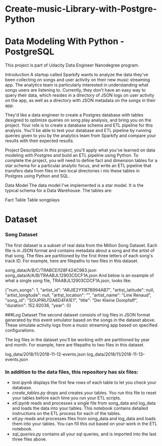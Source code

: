 # Create-music-Library-with-Postgre-Python

# Data Modeling With Python - PostgreSQL

This project is part of Udacity Data Engineer Nanodegree program.

Introduction
A startup called Sparkify wants to analyze the data they've been collecting on songs and user activity on their new music streaming app. The analytics team is particularly interested in understanding what songs users are listening to. Currently, they don't have an easy way to query their data, which resides in a directory of JSON logs on user activity on the app, as well as a directory with JSON metadata on the songs in their app.

They'd like a data engineer to create a Postgres database with tables designed to optimize queries on song play analysis, and bring you on the project. Your role is to create a database schema and ETL pipeline for this analysis. You'll be able to test your database and ETL pipeline by running queries given to you by the analytics team from Sparkify and compare your results with their expected results.

Project Description
In this project, you'll apply what you've learned on data modeling with Postgres and build an ETL pipeline using Python. To complete the project, you will need to define fact and dimension tables for a star schema for a particular analytic focus, and write an ETL pipeline that transfers data from files in two local directories i nto these tables in Postgres using Python and SQL.

Data Model
The data model I've implemented is a star model. It is the typical schema for a Data Warehouse. The tables are:

Fact Table
Table songplays

# Dataset

###  Song Dataset
The first dataset is a subset of real data from the Million Song Dataset. Each file is in JSON format and contains metadata about a song and the artist of that song. The files are partitioned by the first three letters of each song's track ID. For example, here are filepaths to two files in this dataset.

song_data/A/B/C/TRABCEI128F424C983.json
song_data/A/A/B/TRAABJL12903CDCF1A.json
And below is an example of what a single song file, TRAABJL12903CDCF1A.json, looks like.

{"num_songs": 1, "artist_id": "ARJIE2Y1187B994AB7", "artist_latitude": null, "artist_longitude": null, "artist_location": "", "artist_name": "Line Renaud", "song_id": "SOUPIRU12A6D4FA1E1", "title": "Der Kleine Dompfaff", "duration": 152.92036, "year": 0}

###Log Dataset
The second dataset consists of log files in JSON format generated by this event simulator based on the songs in the dataset above. These simulate activity logs from a music streaming app based on specified configurations.

The log files in the dataset you'll be working with are partitioned by year and month. For example, here are filepaths to two files in this dataset.

log_data/2018/11/2018-11-12-events.json
log_data/2018/11/2018-11-13-events.json


### In addition to the data files, this repository has six files:

- *test.ipynb* displays the first few rows of each table to let you check your database.
- *create_tables.py* drops and creates your tables. You run this file to reset your tables before each time you run your ETL scripts.
- *etl.ipynb* reads and processes a single file from song_data and log_data and loads the data into your tables. This notebook contains detailed instructions on the        ETL process for each of the tables.
- *etl.py* reads and processes files from song_data and log_data and loads them into your tables. You can fill this out based on your work in the ETL notebook.
- *sql_queries.py* contains all your sql queries, and is imported into the last three files above.
